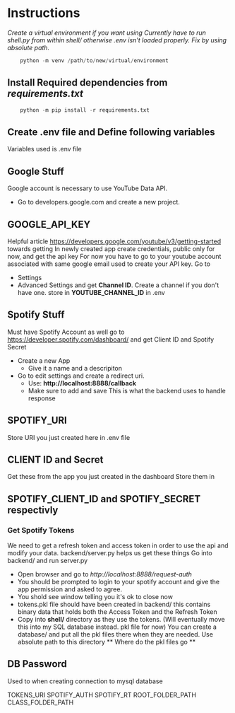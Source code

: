 # Instructions
*Create a virtual environment if you want using*
*Currently have to run shell.py from within shell/ otherwise .env isn't loaded properly. Fix by using absolute path.*

```python
	python -m venv /path/to/new/virtual/environment
```
## Install Required dependencies from *requirements.txt*
```python
	python -m pip install -r requirements.txt
```

## Create .env file and Define following variables
Variables used is .env file  


## Google Stuff  
Google account is necessary to use YouTube Data API.
* Go to developers.google.com and create a new project.



## GOOGLE_API_KEY
Helpful article https://developers.google.com/youtube/v3/getting-started towards getting
In newly created app create credentials, public only for now, and get the api key
For now you have to go to your youtube account associated with same google email used to create
your API key. Go to
* Settings
* Advanced Settings and get **Channel ID**. Create a channel if you don't have one.
store in **YOUTUBE_CHANNEL_ID** in .env  

## Spotify Stuff
Must have Spotify Account as well go to https://developer.spotify.com/dashboard/ and get Client ID and Spotify Secret
* Create a new App
	* Give it a name and a descripiton
* Go to edit settings and create a redirect uri.
	* Use: **http://localhost:8888/callback**
	* Make sure to add and save
This is what the backend uses to handle response
## SPOTIFY_URI
Store URI you just created here in .env file
## CLIENT ID and Secret
Get these from the app you just created in the dashboard
Store them in
## SPOTIFY_CLIENT_ID and SPOTIFY_SECRET respectivly
### Get Spotify Tokens
We need to get a refresh token and access token in order to use the api and modify your data. backend/server.py helps us get these things 
Go into backend/ and run server.py
* Open browser and go to *http://localhost:8888/request-auth*
* You should be prompted to login to your spotify account and give the app permission and asked to agree.
* You shold see window telling you it's ok to close now
* tokens.pkl file should have been created in backend/ this contains binary data that holds both the Access Token and the Refresh Token
* Copy into **shell/** directory as they use the tokens. (Will eventually move this into my SQL database instead. pkl file for now)
You can create a database/ and put all the pkl files there when they are needed. Use absolute path to this directory
** Where do the pkl files go **

## DB Password
Used to when creating connection to mysql database


TOKENS_URI
SPOTIFY_AUTH
SPOTIFY_RT
ROOT_FOLDER_PATH
CLASS_FOLDER_PATH